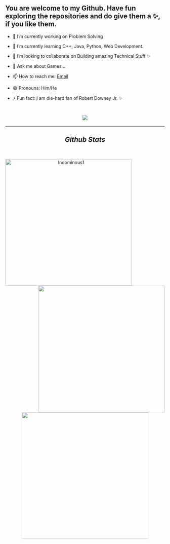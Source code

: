 

<!-- **Indominous1/Indominous1** is a ✨ _special_ ✨ repository because its `README.md` (this file) appears on your GitHub profile. -->

## You are welcome to my Github. Have fun exploring the repositories and do give them a ✨, if you like them.

- 🔭 I’m currently working on Problem Solving
- 🌱 I’m currently learning C++, Java, Python, Web Development.
- 👯 I’m looking to collaborate on Building amazing Technical Stuff ✨

- 💬 Ask me about Games...
- 📫 How to reach me: <a href="mailto: ankursinghsk759@gmail.com">Email</a>
- 😄 Pronouns: Him/He
- ⚡ Fun fact: I am die-hard fan of Robert Downey Jr. ✨
 <!-- - 🤔 I’m looking for help with -->

<h1 align="center">
  <a href="https://git.io/typing-svg">
    <img src="https://readme-typing-svg.herokuapp.com/?lines=Hello,+There!+👋;This+is+Ankur....;Nice+to+meet+you!👋&center=justifycontent&size=35">
  </a>
</h1>
<hr>
<h2 align="center"> <i> Github Stats </i> </h2>
<br>
<p align=center>
  <div align=center>
    <a href="https://github.com/denvercoder1/github-readme-streak-stats" title="Go to Source">
      <img align="left" width=400 src="https://github-readme-streak-stats.herokuapp.com/?user=Indominous1&theme=black-ice&hide_border=true" alt="Indominous1" />
    </a>
    <a href="https://github.com/anuraghazra/github-readme-stats" title="Go to Source">
      <img align="right" width=400 src="https://github-readme-stats.vercel.app/api?username=Indominous1&show_icons=true&theme=dark&hide_border=true" />
    </a>
  </div>
  <br><br><br><br><br><br><br><br><br>
  <div align=center>
    <a href="https://github.com/anuraghazra/github-readme-stats">
      <img width=400align="center" src="https://github-readme-stats.vercel.app/api/top-langs/?username=Indominous1&hide=c%23,powershell,Mathematica,Ruby,Objective-C,Objective-C%2b%2b,Cuda&title_color=61dafb&text_color=ffffff&icon_color=61dafb&bg_color=20232a&langs_count=8&layout=compact&border_color=61dafb&hide_border=true" />
    </a>
  </div>
  <br
</p>
